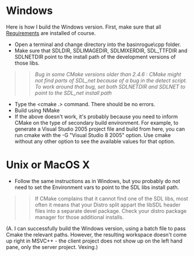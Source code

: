 # Windows #

Here is how I build the Windows version. First, make sure that all [Requirements](Requirements.md) are installed of course.

  * Open a terminal and change directory into the basinrogue\cpp folder.
  * Make sure that SDLDIR, SDLIMAGEDIR, SDLMIXERDIR, SDL\_TTFDIR and SDLNETDIR point to the install path of the development versions of those libs.
> > _Bug in some CMake versions older than 2.4.6 : CMake might not find parts of SDL\_net because of a bug in the detect script. To work around that bug, set both SDLNETDIR and SDLNET to point to the SDL\_net install path_
  * Type the <cmake .> command. There should be no errors.
  * Build using NMake
  * If the above doesn't work, it's probably because you need to inform CMake on the type of secondary build environment. For example, to generate a Visual Studio 2005 project file  and build from here, you can run cmake with the -G "Visual Studio 8 2005" option. Use cmake without any other option to see the available values for that option.


# Unix or MacOS X #

  * Follow the same instructions as in Windows, but you probably do not need to set the Environment vars to point to the SDL libs install path.
> > If CMake complains that it cannot find one of the SDL libs, most often it means that your Distro split appart the libSDL header files into a separate devel package. Check your distro package manager for those additional installs.


(A. I can successfully build the Windows version, using a batch file to pass Cmake the relevant paths. However, the resulting workspace doesn't come up right in MSVC++ - the client project does not show up on the left hand pane, only the server project. Vexing.)